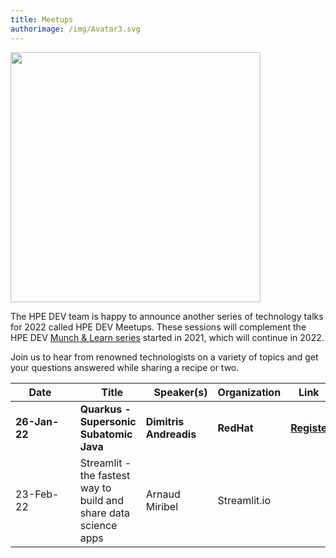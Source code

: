 ```yaml
---
title: Meetups
authorimage: /img/Avatar3.svg
---
```

<img src="/img/skillup/MunchandLearn.svg" width="400">

The HPE DEV team is happy to announce another series of technology talks for 2022 called HPE DEV Meetups. These sessions will complement the HPE DEV [Munch & Learn series](https://developer.hpe.com/campaign/munch-and-learn) started in 2021, which will continue in 2022.

Join us to hear from renowned technologists on a variety of topics and get your questions answered while sharing a recipe or two.

| &nbsp;&nbsp;&nbsp;&nbsp;&nbsp;Date&nbsp;&nbsp;&nbsp;&nbsp;&nbsp;&nbsp;&nbsp; | &nbsp;&nbsp;&nbsp;Title                                          | &nbsp;&nbsp;&nbsp;Speaker(s) | Organization | &nbsp;&nbsp;&nbsp;Link&nbsp;&nbsp;&nbsp;&nbsp;&nbsp;                           |
| ---------------------------------------------------------------------------- | ---------------------------------------------------------------- | ---------------------------- | ------------ | ------------------------------------------------------------------------------ |
| **26-Jan-22**                                                                | **Quarkus - Supersonic Subatomic Java**                          | **Dimitris Andreadis**       | **RedHat**   | **[Register](https://hpe.zoom.us/webinar/register/WN_JLPveMmYSOWd1Mn-7bU62Q)** |
| 23-Feb-22                                                                    | Streamlit - the fastest way to build and share data science apps | Arnaud Miribel               | Streamlit.io |                                                                                |